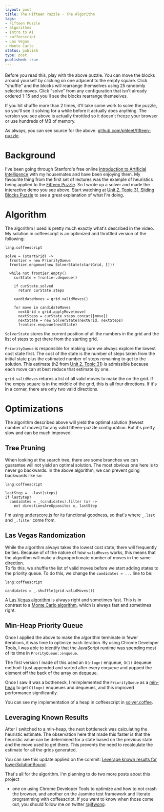 ```yaml
---
layout: post
title: The Fifteen Puzzle - The Algorithm
tags:
- Fifteen Puzzle
- algorithms
- Intro to AI
- coffeescript
- Las Vegas
- Monte Carlo
status: publish
type: post
published: true
---
```

<link rel="stylesheet" href="http://fonts.googleapis.com/css?family=Satisfy"
type="text/css">
<link rel="stylesheet"
href="http://jamie-wong.com/experiments/fifteen-puzzle/style/puzzle.css"
type="text/css">
<script src="https://ajax.googleapis.com/ajax/libs/jquery/1.6.4/jquery.min.js"></script>
<script src="http://jamie-wong.com/experiments/fifteen-puzzle/vendor/underscore-min.js"></script>
<script src="http://jamie-wong.com/experiments/fifteen-puzzle/src/shared.js"></script>
<script src="http://jamie-wong.com/experiments/fifteen-puzzle/src/grid.js"></script>
<script src="http://jamie-wong.com/experiments/fifteen-puzzle/src/solver.js"></script>
<script src="http://jamie-wong.com/experiments/fifteen-puzzle/src/puzzle.js"></script>

<div id="puzzle" style="margin: 0 auto 20px auto"></div>
<script>var puzzle = new Puzzle($('#puzzle'))</script>

Before you read this, play with the above puzzle. You can move the blocks around 
yourself by clicking on one adjacent to the empty square. Click "shuffle" and 
the blocks will rearrange themselves using 25 randomly selected moves. Click 
"solve" from any configuration that isn't already ordered 1-15 and you'll see 
the blocks rearrange themselves.

If you hit shuffle more than 2 times, it'll take some work to solve the puzzle, 
so you'll see it solving for a while before it actually does anything. The 
version you see above is actually throttled so it doesn't freeze your browser or 
use hundreds of MB of memory.

As always, you can see source for the above:
[github.com/phleet/fifteen-puzzle][].

Background
==========

I've been going through Stanford's free online [Introduction to Artificial 
Intelligence][ai-class] with my housemates and have been enjoying them. My 
favourite thing from the first set of lectures was the example of heuristics 
being applied to the [Fifteen Puzzle][]. So I wrote up a solver and made the 
interactive demo you see above. Start watching at [Unit 2, Topic 31, Sliding 
Blocks Puzzle][sliding-puzzle-intro] to see a great explanation of what I'm 
doing.

Algorithm
=========

The algorithm I used is pretty much exactly what's described in the video. My 
solution in coffeescript is an optimized and throttled version of the following:

    lang:coffeescript

    solve = (startGrid) ->
      frontier = new PriorityQueue
      frontier.enqueue(new SolverState(startGrid, []))

      while not frontier.empty()
        curState = frontier.dequeue()

        if curState.solved
          return curState.steps

        candidateMoves = grid.validMoves()

        for move in candidateMoves
          nextGrid = grid.applyMove(move)
          nextSteps = curState.steps.concat([move])
          nextState = new SolverState(nextGrid, nextSteps)
          frontier.enqueue(nextState)

`SolverState` stores the current position of all the numbers in the grid and the 
list of steps to get there from the starting grid.

`PriorityQueue` is responsible for making sure we always explore the lowest cost 
state first. The cost of the state is the number of steps taken from the initial 
state plus the estimated number of steps remaining to get to the solution. This 
estimate (h2 from [Unit 2, Topic 31][sliding-puzzle-intro]) is admissible 
because each move can at best reduce that estimate by one.

`grid.validMoves` returns a list of all valid moves to make the on the grid. If 
the empty square is in the middle of the grid, this is all four directions. If 
it's in a corner, there are only two valid directions.

Optimizations
=============

The algorithm described above will yield the optimal solution (fewest number of 
moves) for any valid fifteen-puzzle configuration. But it's pretty slow and can 
be much improved.

Tree Pruning
------------
When looking at the search tree, there are some branches we can guarantee will 
not yield an optimal solution. The most obvious one here is to never go 
backwards. In the above algorithm, we can prevent going backwards like so:

    lang:coffeescript

    lastStep = _.last(steps)
    if lastStep?
      candidates = _(candidates).filter (x) ->
        not directionsAreOpposites x, lastStep

I'm using [underscore.js][] for its functional goodness, so that's where 
`_.last` and `_.filter` come from.

Las Vegas Randomization
-----------------------
While the algorithm always takes the lowest cost state, there will frequently be 
ties. Because of of the nature of how `validMoves` works, this means that the
algorithm will make a disproportionate number of moves in the same direction.  
To fix this, we shuffle the list of valid moves before we start adding states to 
the priority queue. To do this, we change the `candidates = ...` line to be:

    lang:coffeescript

    candidates = _.shuffle(grid.validMoves())

A [Las Vegas algorithm][] is always right and sometimes fast. This is in 
contrast to a [Monte Carlo algorithm][], which is always fast and sometimes 
right.

Min-Heap Priority Queue
-----------------------
Once I applied the above to make the algorithm terminate in fewer iterations, it 
was time to optimize each iteration. By using Chrome Developer Tools, I was able 
to identify that the JavaScript runtime was spending most of its time in 
`ProrityQueue::enqueue`.

The first version I made of this used an `O(nlogn)` enqueue, `O(1)` dequeue 
method: I just appended and sorted after every enqueue and popped the element 
off the back of the array on dequeue.

Once I saw it was a bottleneck, I reimplemented the `PriorityQueue` as a 
[min-heap][] to get `O(logn)` enqueues and dequeues, and this improved 
performance significantly.

You can see my implementation of a heap in coffeescript in [solver.coffee][].

Leveraging Known Results
------------------------
After I switched to a min-heap, the next bottleneck was calculating the 
heuristic estimate. The observation here that made this faster is that the 
heuristic value can be determined for a state based on the previous state and 
the move used to get there. This prevents the need to recalculate the estimate 
for all the grids generated.

You can see this update applied on the commit: [Leverage known results for 
lowerSolutionBound][lowerSolutionBound].

That's all for the algorithm. I'm planning to do two more posts about this project 
- one on using Chrome Developer Tools to optimize and how to not crash the 
browser, and another on the Jasmine test framework and literate programming with 
coffeescript. If you want to know when those come out, you should follow me on 
twitter [@jlfwong][twitter].

[Fifteen Puzzle]: http://en.wikipedia.org/wiki/Fifteen_puzzle
[ai-class]: https://www.ai-class.com/
[sliding-puzzle-intro]: https://www.ai-class.com/course/video/quizquestion/15/1
[underscore.js]: http://documentcloud.github.com/underscore/
[Las Vegas algorithm]: http://en.wikipedia.org/wiki/Las_vegas_algorithm
[Monte Carlo algorithm]: http://en.wikipedia.org/wiki/Monte_Carlo_algorithm
[github.com/phleet/fifteen-puzzle]: https://github.com/phleet/fifteen-puzzle
[min-heap]: http://en.wikipedia.org/wiki/Binary_heap
[solver.coffee]: https://github.com/phleet/fifteen-puzzle/blob/5ec9ffad6eab8309027e9fe19013b02c4b4f872a/src/solver.coffee
[lowerSolutionBound]: https://github.com/phleet/fifteen-puzzle/commit/c6057dc1956cfbe89a119aa26ba0a65f50bc3824
[twitter]: http://twitter.com/jlfwong
